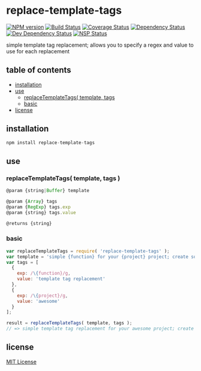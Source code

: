 # replace-template-tags
[![NPM version][npm-image]][npm-url] [![Build Status][travis-image]][travis-url] [![Coverage Status][coveralls-image]][coveralls-url] [![Dependency Status][david-dm-image]][david-dm-url] [![Dev Dependency Status][david-dm-dev-image]][david-dm-dev-url] [![NSP Status][nsp-image]][nsp-url]

simple template tag replacement; allows you to specify a regex and value to use for each replacement

## table of contents
* [installation](#installation)
* [use](#use)
    * [replaceTemplateTags( template, tags ](#replacetemplatetags-template-tags-)
    * [basic](#basic)
* [license](#license)

## installation
```javascript
npm install replace-template-tags
```

## use
### replaceTemplateTags( template, tags )
```javascript
@param {string|Buffer} template

@param {Array} tags
@param {RegExp} tags.exp
@param {string} tags.value

@returns {string}
```

### basic
```javascript
var replaceTemplateTags = require( 'replace-template-tags' );
var template = 'simple {function} for your {project} project; create something {project}!';
var tags = [
  {
    exp: /\{function}/g,
    value: 'template tag replacement'
  },
  {
    exp: /\{project}/g,
    value: 'awesome'
  }
];

result = replaceTemplateTags( template, tags );
// => simple template tag replacement for your awesome project; create something awesome!
```

## license
[MIT License][mit-license]

[coveralls-image]: https://coveralls.io/repos/github/dan-nl/replace-template-tags/badge.svg?branch=master
[coveralls-url]: https://coveralls.io/github/dan-nl/replace-template-tags?branch=master
[david-dm-image]: https://david-dm.org/dan-nl/replace-template-tags.svg
[david-dm-url]: https://david-dm.org/dan-nl/replace-template-tags
[david-dm-dev-image]: https://david-dm.org/dan-nl/replace-template-tags/dev-status.svg
[david-dm-dev-url]: https://david-dm.org/dan-nl/replace-template-tags?type=dev
[mit-license]: https://raw.githubusercontent.com/dan-nl/replace-template-tags/master/license.txt
[npm-image]: https://img.shields.io/npm/v/replace-template-tags.svg
[npm-url]: https://www.npmjs.com/package/replace-template-tags
[nsp-image]: https://nodesecurity.io/orgs/githubdan-nl/projects/6b2c111e-72e1-47ee-81c1-ba350c9c2cc3/badge
[nsp-url]: https://nodesecurity.io/orgs/githubdan-nl/projects/6b2c111e-72e1-47ee-81c1-ba350c9c2cc3
[travis-image]: https://travis-ci.org/dan-nl/replace-template-tags.svg?branch=master
[travis-url]: https://travis-ci.org/dan-nl/replace-template-tags
